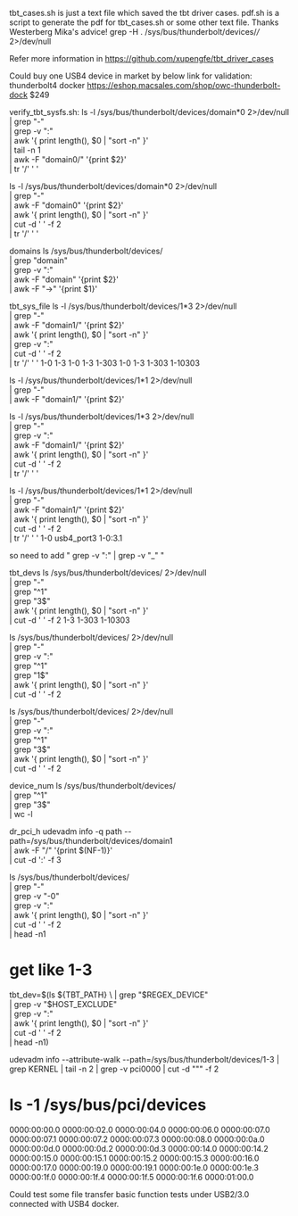tbt_cases.sh is just a text file which saved the tbt driver cases.
pdf.sh is a script to generate the pdf for tbt_cases.sh or some other text file.
Thanks Westerberg Mika's advice!
grep -H . /sys/bus/thunderbolt/devices/*/* 2>/dev/null

Refer more information in https://github.com/xupengfe/tbt_driver_cases

Could buy one USB4 device in market by below link for validation:
thunderbolt4 docker https://eshop.macsales.com/shop/owc-thunderbolt-dock
$249

verify_tbt_sysfs.sh:
ls -l /sys/bus/thunderbolt/devices/domain*0 2>/dev/null \
            | grep "-" \
            | grep -v ":" \
            | awk '{ print length(), $0 | "sort -n" }' \
            | tail -n 1 \
            | awk -F "domain0/" '{print $2}' \
            | tr '/' ' '


  ls -l /sys/bus/thunderbolt/devices/domain*0  2>/dev/null \
    | grep "-" \
    | awk -F "domain0" '{print $2}' \
    | awk '{ print length(), $0 | "sort -n" }' \
    | cut -d ' ' -f 2 \
    | tr '/' ' '



domains
ls /sys/bus/thunderbolt/devices/ \
            | grep "domain" \
            | grep -v ":" \
            | awk -F "domain" '{print $2}' \
            | awk -F "->" '{print $1}'



tbt_sys_file
  ls -l /sys/bus/thunderbolt/devices/1*3 2>/dev/null \
    | grep "-" \
    | awk -F "domain1/" '{print $2}' \
    | awk '{ print length(), $0 | "sort -n" }' \
	| grep -v ":" \
    | cut -d ' ' -f 2 \
    | tr '/' ' '
1-0 1-3
1-0 1-3 1-303
1-0 1-3 1-303 1-10303


  ls -l /sys/bus/thunderbolt/devices/1*1 2>/dev/null \
    | grep "-" \
    | awk -F "domain1/" '{print $2}'


  ls -l /sys/bus/thunderbolt/devices/1*3 2>/dev/null \
    | grep "-" \
	| grep -v ":" \
    | awk -F "domain1/" '{print $2}' \
    | awk '{ print length(), $0 | "sort -n" }' \
    | cut -d ' ' -f 2 \
    | tr '/' ' '

  ls -l /sys/bus/thunderbolt/devices/1*1 2>/dev/null \
    | grep "-" \
    | awk -F "domain1/" '{print $2}' \
    | awk '{ print length(), $0 | "sort -n" }' \
    | cut -d ' ' -f 2 \
    | tr '/' ' '
1-0 usb4_port3 1-0:3.1

so need to add  " grep -v ":"  | grep -v "_"     "



tbt_devs
ls /sys/bus/thunderbolt/devices/ 2>/dev/null \
    | grep "-" \
    | grep "^1" \
    | grep "3$" \
    | awk '{ print length(), $0 | "sort -n" }' \
    | cut -d ' ' -f 2
1-3
1-303
1-10303


ls /sys/bus/thunderbolt/devices/ 2>/dev/null \
    | grep "-" \
    | grep -v ":" \
    | grep "^1" \
    | grep "1$" \
    | awk '{ print length(), $0 | "sort -n" }' \
    | cut -d ' ' -f 2


ls /sys/bus/thunderbolt/devices/ 2>/dev/null \
    | grep "-" \
    | grep -v ":" \
    | grep "^1" \
    | grep "3$" \
    | awk '{ print length(), $0 | "sort -n" }' \
    | cut -d ' ' -f 2



device_num
ls /sys/bus/thunderbolt/devices/ \
    | grep "^1" \
    | grep "3$" \
    | wc -l



dr_pci_h
udevadm info -q path --path=/sys/bus/thunderbolt/devices/domain1 \
            | awk -F "/" '{print $(NF-1)}' \
            | cut -d ':' -f 3


ls /sys/bus/thunderbolt/devices/ \
              | grep "-" \
              | grep -v "\-0" \
              | grep -v ":" \
              | awk '{ print length(), $0 | "sort -n" }' \
              | cut -d ' ' -f 2 \
              | head -n1

  # get like 1-3
  tbt_dev=$(ls ${TBT_PATH} \
              | grep "$REGEX_DEVICE" \
              | grep -v "$HOST_EXCLUDE" \
              | grep -v ":" \
              | awk '{ print length(), $0 | "sort -n" }' \
              | cut -d ' ' -f 2 \
              | head -n1)



udevadm info --attribute-walk --path=/sys/bus/thunderbolt/devices/1-3 | grep KERNEL | tail -n 2 | grep -v pci0000 | cut -d "\"" -f 2


# ls -1 /sys/bus/pci/devices
0000:00:00.0
0000:00:02.0
0000:00:04.0
0000:00:06.0
0000:00:07.0
0000:00:07.1
0000:00:07.2
0000:00:07.3
0000:00:08.0
0000:00:0a.0
0000:00:0d.0
0000:00:0d.2
0000:00:0d.3
0000:00:14.0
0000:00:14.2
0000:00:15.0
0000:00:15.1
0000:00:15.2
0000:00:15.3
0000:00:16.0
0000:00:17.0
0000:00:19.0
0000:00:19.1
0000:00:1e.0
0000:00:1e.3
0000:00:1f.0
0000:00:1f.4
0000:00:1f.5
0000:00:1f.6
0000:01:00.0


Could test some file transfer basic function tests under USB2/3.0 connected with USB4 docker.
